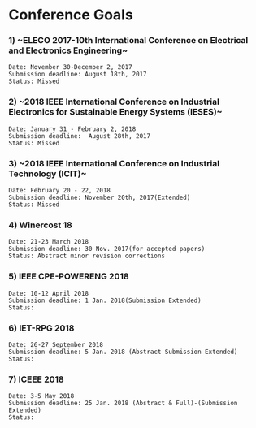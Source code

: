 # Conference Goals

### 1) ~ELECO 2017-10th International Conference on Electrical and Electronics Engineering~  
    Date: November 30-December 2, 2017
    Submission deadline: August 18th, 2017
    Status: Missed
    
### 2) ~2018 IEEE International Conference on Industrial Electronics for Sustainable Energy Systems (IESES)~
    Date: January 31 - February 2, 2018
    Submission deadline:  August 28th, 2017 
    Status: Missed
    
### 3) ~2018 IEEE International Conference on Industrial Technology (ICIT)~
    Date: February 20 - 22, 2018
    Submission deadline: November 20th, 2017(Extended)
    Status: Missed
    
### 4) Winercost 18
    Date: 21-23 March 2018
    Submission deadline: 30 Nov. 2017(for accepted papers)
    Status: Abstract minor revision corrections
    
### 5) IEEE CPE-POWERENG 2018
    Date: 10-12 April 2018
    Submission deadline: 1 Jan. 2018(Submission Extended)
    Status: 

### 6) IET-RPG 2018
    Date: 26-27 September 2018
    Submission deadline: 5 Jan. 2018 (Abstract Submission Extended)
    Status: 
    
### 7) ICEEE 2018
    Date: 3-5 May 2018
    Submission deadline: 25 Jan. 2018 (Abstract & Full)-(Submission Extended)
    Status: 
